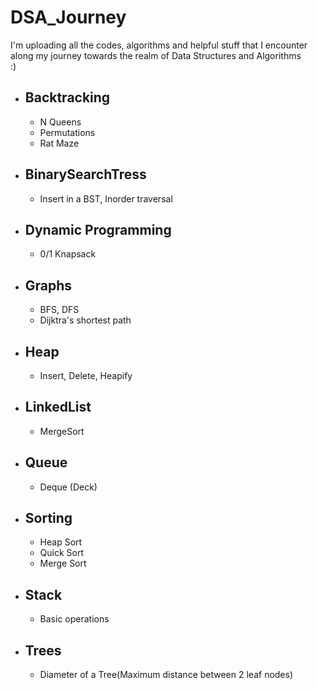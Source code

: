 # DSA_Journey
I'm uploading all the codes, algorithms and helpful stuff that I encounter along my journey towards the realm of Data Structures and Algorithms\
:)

* ## Backtracking
  - N Queens
  - Permutations
  - Rat Maze

* ## BinarySearchTress
  - Insert in a BST, Inorder traversal
* ## Dynamic Programming
  - 0/1 Knapsack

* ## Graphs
  - BFS, DFS
  - Dijktra's shortest path

* ## Heap
  - Insert, Delete, Heapify

* ## LinkedList
  - MergeSort

* ## Queue
  - Deque (Deck)

* ## Sorting
  - Heap Sort
  - Quick Sort
  - Merge Sort

* ## Stack
  - Basic operations

* ## Trees
  - Diameter of a Tree(Maximum distance between 2 leaf nodes)